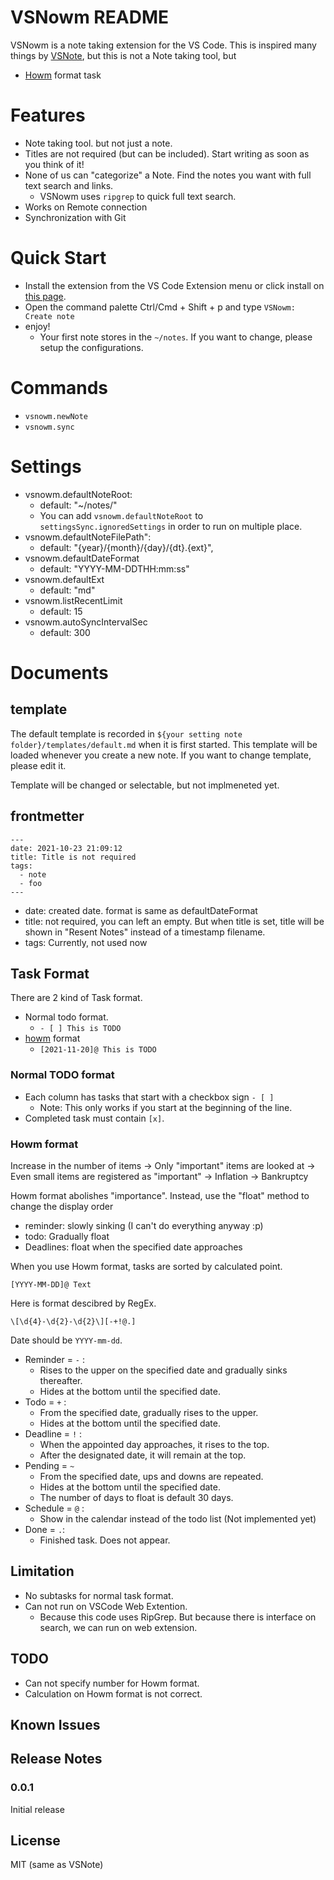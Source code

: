 # VSNowm README

VSNowm is a note taking extension for the VS Code. This is inspired many things by [VSNote](https://marketplace.visualstudio.com/items?itemName=patricklee.vsnotes), but this is not a Note taking tool, but 

- [Howm](https://howm.osdn.jp/index.html) format task

# Features

- Note taking tool. but not just a note.
- Titles are not required (but can be included). Start writing as soon as you think of it!
- None of us can "categorize" a Note. Find the notes you want with full text search and links.
  - VSNowm uses `ripgrep` to quick full text search.
- Works on Remote connection
- Synchronization with Git

# Quick Start

- Install the extension from the VS Code Extension menu or click install on [this page]().
- Open the command palette Ctrl/Cmd + Shift + p and type `VSNowm: Create note`
- enjoy!
  - Your first note stores in the `~/notes`. If you want to change, please setup the configurations.


# Commands

- `vsnowm.newNote`
- `vsnowm.sync`

# Settings

- vsnowm.defaultNoteRoot:
  - default: "~/notes/"
  - You can add `vsnowm.defaultNoteRoot` to `settingsSync.ignoredSettings` in order to run on multiple place.
- vsnowm.defaultNoteFilePath":
  - default: "{year}/{month}/{day}/{dt}.{ext}",
- vsnowm.defaultDateFormat
  - default: "YYYY-MM-DDTHH:mm:ss"
- vsnowm.defaultExt
  - default: "md"
- vsnowm.listRecentLimit
  - default: 15
- vsnowm.autoSyncIntervalSec
  - default: 300

# Documents


## template

The default template is recorded in `${your setting note folder}/templates/default.md` when it is first started. This template will be loaded whenever you create a new note. If you want to change template, please edit it.

Template will be changed or selectable, but not implmeneted yet.

## frontmetter

```
---
date: 2021-10-23 21:09:12
title: Title is not required
tags:
  - note
  - foo
---
```

- date: created date. format is same as defaultDateFormat
- title: not required, you can left an empty. But when title is set, title will be shown in "Resent Notes" instead of a timestamp filename.
- tags: Currently, not used now

## Task Format

There are 2 kind of Task format.

- Normal todo format. 
  - `- [ ] This is TODO`
- [howm](https://howm.osdn.jp/index.html) format
  - `[2021-11-20]@ This is TODO`

### Normal TODO format

- Each column has tasks that start with a checkbox sign `- [ ]`
  - Note: This only works if you start at the beginning of the line.
- Completed task must contain `[x]`.

### Howm format

Increase in the number of items → Only "important" items are looked at → Even small items are registered as "important" → Inflation → Bankruptcy

Howm format abolishes "importance". Instead, use the "float" method to change the display order

- reminder: slowly sinking (I can't do everything anyway :p)
- todo: Gradually float
- Deadlines: float when the specified date approaches 

When you use Howm format, tasks are sorted by calculated point.

```
[YYYY-MM-DD]@ Text
````

Here is format descibred by RegEx.

```
\[\d{4}-\d{2}-\d{2}\][-+!@.]
```

Date should be `YYYY-mm-dd`.

- Reminder = `-` :  
  - Rises to the upper on the specified date and gradually sinks thereafter.
  - Hides at the bottom until the specified date.
- Todo = `+` :
  - From the specified date, gradually rises to the upper.
  - Hides at the bottom until the specified date.
- Deadline = `!` :
  - When the appointed day approaches, it rises to the top.
  - After the designated date, it will remain at the top.
- Pending = `~`
  - From the specified date, ups and downs are repeated.
  - Hides at the bottom until the specified date.
  - The number of days to float is default 30 days.
- Schedule = `@` : 
  - Show in the calendar instead of the todo list (Not implemented yet)
- Done = `.`:
  - Finished task. Does not appear.


## Limitation

- No subtasks for normal task format.
- Can not run on VSCode Web Extention.
  - Because this code uses RipGrep. But because there is interface on search, we can run on web extension.

## TODO

- Can not specify number for Howm format.
- Calculation on Howm format is not correct.

## Known Issues

## Release Notes

### 0.0.1

Initial release

## License

MIT (same as VSNote)
